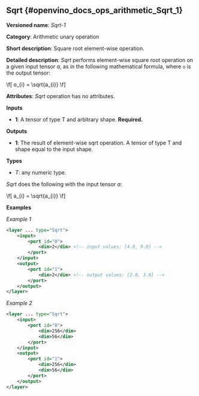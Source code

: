## Sqrt <a name="Sqrt"></a> {#openvino_docs_ops_arithmetic_Sqrt_1}

**Versioned name**: *Sqrt-1*

**Category**: Arithmetic unary operation

**Short description**: Square root element-wise operation.

**Detailed description**: *Sqrt* performs element-wise square root operation on a given input tensor *a*, as in the following mathematical formula, where `o` is the output tensor:

\f[
o_{i} = \sqrt{a_{i}}
\f]


**Attributes**: *Sqrt* operation has no attributes.

**Inputs**

* **1**: A tensor of type T and arbitrary shape. **Required.**

**Outputs**

* **1**: The result of element-wise sqrt operation. A tensor of type T and shape equal to the input shape.

**Types**

* *T*: any numeric type.

*Sqrt* does the following with the input tensor *a*:

\f[
a_{i} = \sqrt{a_{i}}
\f]

**Examples**

*Example 1*

```xml
<layer ... type="Sqrt">
    <input>
        <port id="0">
            <dim>2</dim> <!-- input values: [4.0, 9.0] -->
        </port>
    </input>
    <output>
        <port id="1">
            <dim>2</dim> <!-- output values: [2.0, 3.0] -->
        </port>
    </output>
</layer>
```

*Example 2*

```xml
<layer ... type="Sqrt">
    <input>
        <port id="0">
            <dim>256</dim>
            <dim>56</dim>
        </port>
    </input>
    <output>
        <port id="1">
            <dim>256</dim>
            <dim>56</dim>
        </port>
    </output>
</layer>
```
